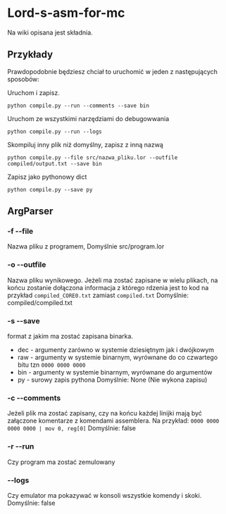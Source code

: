 # Lord-s-asm-for-mc
Na wiki opisana jest składnia.
## Przykłady
Prawdopodobnie będziesz chciał to uruchomić w jeden z następujących sposobów:


Uruchom i zapisz.
```
python compile.py --run --comments --save bin 
```
Uruchom ze wszystkimi narzędziami do debugowwania
```
python compile.py --run --logs
```
Skompiluj inny plik niż domyślny, zapisz z inną nazwą
```
python compile.py --file src/nazwa_pliku.lor --outfile compiled/output.txt --save bin
```
Zapisz jako pythonowy dict
```
python compile.py --save py
```
## ArgParser
### -f --file
Nazwa pliku z programem, 
Domyślnie src/program.lor
### -o --outfile
Nazwa pliku wynikowego. Jeżeli ma zostać zapisane w wielu plikach, na końcu zostanie dołączona informacja z którego rdzenia jest to kod na przykład `compiled_CORE0.txt` zamiast `compiled.txt`
Domyślnie: compiled/compiled.txt
### -s --save
format z jakim ma zostać zapisana binarka.
* dec - argumenty zarówno w systemie dziesiętnym jak i dwójkowym
* raw - argumenty w systemie binarnym, wyrównane do co czwartego bitu tzn `0000 0000 0000`
* bin - argumenty w systemie binarnym, wyrównane do argumentów
* py  - surowy zapis pythona
Domyślnie: None (Nie wykona zapisu)
### -c --comments
Jeżeli plik ma zostać zapisany, czy na końcu każdej linijki mają być załączone komentarze z komendami assemblera.
Na przykład:
```0000 0000 0000 0000 | mov 0, reg[0]```
Domyślnie: false
### -r --run
Czy program ma zostać zemulowany
### --logs
Czy emulator ma pokazywać w konsoli wszystkie komendy i skoki.
Domyślnie: false
